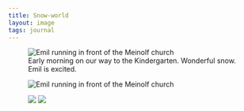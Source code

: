 ```yaml
---
title: Snow-world
layout: image
tags: journal
---
```

<figure class="rg:split">
<img alt="Emil running in front of the Meinolf church" src="/img/journal/IMG_0378D.jpg">
<figcaption>Early morning on our way to the Kindergarten. Wonderful snow. Emil is excited.</figcaption>
</figure>

<figure>
<img alt="Emil running in front of the Meinolf church" src="/img/journal/IMG_0380D.jpg">
</figure>

<figure>
<img src="/img/journal/IMG_0382D.jpg">
<img src="/img/journal/IMG_0384D.jpg">
</figure>

